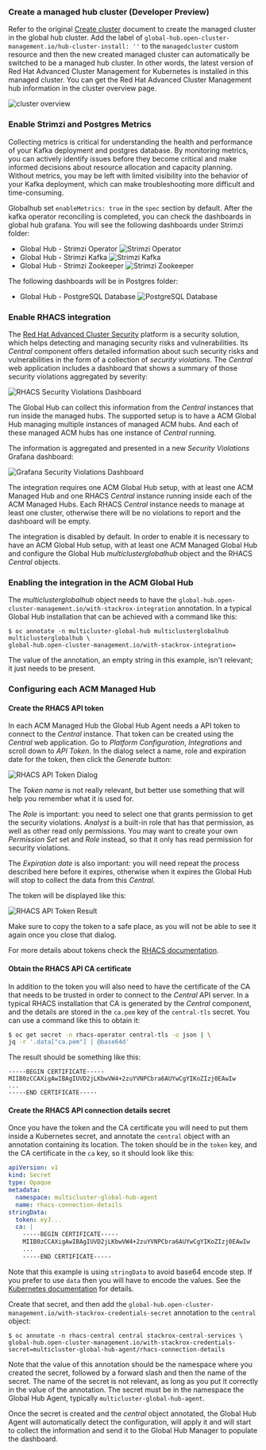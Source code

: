 ### Create a managed hub cluster (Developer Preview)
Refer to the original [Create cluster](https://access.redhat.com/documentation/en-us/red_hat_advanced_cluster_management_for_kubernetes/2.8/html/clusters/cluster_mce_overview#creating-a-cluster) document to create the managed cluster in the global hub cluster. Add the label of `global-hub.open-cluster-management.io/hub-cluster-install: ''` to the `managedcluster` custom resource and then the new created managed cluster can automatically be switched to be a managed hub cluster. In other words, the latest version of Red Hat Advanced Cluster Management for Kubernetes is installed in this managed cluster. You can get the Red Hat Advanced Cluster Management hub information in the cluster overview page.

![cluster overview](./images/cluster_overview.png)

### Enable Strimzi and Postgres Metrics
Collecting metrics is critical for understanding the health and performance of your Kafka deployment and postgres database. By monitoring metrics, you can actively identify issues before they become critical and make informed decisions about resource allocation and capacity planning. Without metrics, you may be left with limited visibility into the behavior of your Kafka deployment, which can make troubleshooting more difficult and time-consuming.

Globalhub set `enableMetrics: true` in the `spec` section by default.
After the kafka operator reconciling is completed, you can check the dashboards in global hub grafana. You will see the following dashboards under Strimzi folder:
- Global Hub - Strimzi Operator
![Strimzi Operator](./images/global-hub-strimzi-operator.png)
- Global Hub - Strimzi Kafka
![Strimzi Kafka](./images/global-hub-strimzi-kafka.png)
- Global Hub - Strimzi Zookeeper
![Strimzi Zookeeper](./images/global-hub-strimzi-zookeeper.png)

The following dashboards will be in Postgres folder:
- Global Hub - PostgreSQL Database
![PostgreSQL Database](./images/global-hub-postgres.png)

### Enable RHACS integration

The [Red Hat Advanced Cluster
Security](https://www.redhat.com/en/technologies/cloud-computing/openshift/advanced-cluster-security-kubernetes)
platform is a security solution, which helps detecting and managing security risks and
vulnerabilities. Its _Central_ component offers detailed information about such security risks and
vulnerabilities in the form of a collection of _security violations_. The _Central_ web application
includes a dashboard that shows a summary of those security violations aggregated by severity:

![RHACS Security Violations Dashboard](./images/rhacs-central-dashboard.png)

The Global Hub can collect this information from the _Central_ instances that run inside the managed
hubs. The supported setup is to have a ACM Global Hub managing multiple instances of managed ACM
hubs. And each of these managed ACM hubs has one instance of _Central_ running.

The information is aggregated and presented in a new _Security Violations_ Grafana dashboard:

![Grafana Security Violations Dashboard](./images/rhacs-global-hub-dashboard.png)

The integration requires one ACM Global Hub setup, with at least one ACM Managed Hub and one
RHACS _Central_ instance running inside each of the ACM Managed Hubs. Each RHACS _Central_
instance needs to manage at least one cluster, otherwise there will be no violations to report and
the dashboard will be empty.

The integration is disabled by default. In order to enable it is necessary to have an ACM Global Hub
setup, with at least one ACM Managed Global Hub and configure the Global Hub _multiclusterglobalhub_
object and the RHACS _Central_ objects.

### Enabling the integration in the ACM Global Hub

The _multiclusterglobalhub_ object needs to have the
`global-hub.open-cluster-management.io/with-stackrox-integration` annotation. In a typical Global
Hub installation that can be achieved with a command like this:

```shell
$ oc annotate -n multicluster-global-hub multiclusterglobalhub multiclusterglobalhub \
global-hub.open-cluster-management.io/with-stackrox-integration=
```

The value of the annotation, an empty string in this example, isn't relevant; it just needs to be
present.

### Configuring each ACM Managed Hub

#### Create the RHACS API token

In each ACM Managed Hub the Global Hub Agent needs a API token to connect to the _Central_ instance.
That token can be created using the _Central_ web application. Go to _Platform Configuration_,
_Integrations_ and scroll down to _API Token_. In the dialog select a name, role and expiration date
for the token, then click the _Generate_ button:

![RHACS API Token Dialog](./images/rhacs-create-api-token-dialog.png)

The _Token name_ is not really relevant, but better use something that will help you remember what
it is used for.

The _Role_ is important: you need to select one that grants permission to get the security
violations. _Analyst_ is a built-in role that has that permission, as well as other read only
permissions. You may want to create your own _Permission Set_ set and _Role_ instead, so that it
only has read permission for security violations.

The _Expiration date_ is also important: you will need repeat the process described here before it
expires, otherwise when it expires the Global Hub will stop to collect the data from this _Central_.

The token will be displayed like this:

![RHACS API Token Result](./images/rhacs-create-api-token-result.png)

Make sure to copy the token to a safe place, as you will not be able to see it again once you close
that dialog.

For more details about tokens check the [RHACS
documentation](https://docs.openshift.com/acs/4.5/configuration/configure-api-token.html).

#### Obtain the RHACS API CA certificate

In addition to the token you will also need to have the certificate of the CA that needs to be
trusted in order to connect to the _Central_ API server. In a typical RHACS installation that CA
is generated by the _Central_ component, and the details are stored in the `ca.pem` key of the
`central-tls` secret. You can use a command like this to obtain it:

```bash
$ oc get secret -n rhacs-operator central-tls -o json | \
jq -r '.data["ca.pem"] | @base64d'
```

The result should be something like this:

```
-----BEGIN CERTIFICATE-----
MIIB0zCCAXigAwIBAgIUVD2jLKbwVW4+2zuYVNPCbra6AUYwCgYIKoZIzj0EAwIw
...
-----END CERTIFICATE-----
```

#### Create the RHACS API connection details secret

Once you have the token and the CA certificate you will need to put them inside a Kubernetes secret,
and annotate the `central` object with an annotation containing its location. The token should be in
the `token` key, and the CA certificate in the `ca` key, so it should look like this:

```yaml
apiVersion: v1
kind: Secret
type: Opaque
metadata:
  namespace: multicluster-global-hub-agent
  name: rhacs-connection-details
stringData:
  token: eyJ...
  ca: |
    -----BEGIN CERTIFICATE-----
    MIIB0zCCAXigAwIBAgIUVD2jLKbwVW4+2zuYVNPCbra6AUYwCgYIKoZIzj0EAwIw
    ...
    -----END CERTIFICATE-----
```

Note that this example is using `stringData` to avoid base64 encode step. If you prefer to use
`data` then you will have to encode the values. See the [Kubernetes
documentation](https://kubernetes.io/docs/concepts/configuration/secret/) for details.

Create that secret, and then add the
`global-hub.open-cluster-management.io/with-stackrox-credentials-secret` annotation to the `central`
object:

```shell
$ oc annotate -n rhacs-central central stackrox-central-services \
global-hub.open-cluster-management.io/with-stackrox-credentials-secret=multicluster-global-hub-agent/rhacs-connection-details
```

Note that the value of this annotation should be the namespace where you created the secret,
followed by a forward slash and then the name of the secret. The name of the secret is not relevant,
as long as you put it correctly in the value of the annotation. The secret must be in the namespace
the Global Hub Agent, typically `multicluster-global-hub-agent`.

Once the secret is created and the _central_ object annotated, the Global Hub Agent will
automatically detect the configuration, will apply it and will start to collect the information and
send it to the Global Hub Manager to populate the dashboard.
